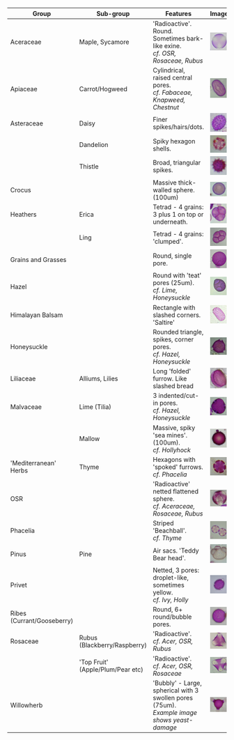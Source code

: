 | Group          | Sub-group           | Features            | Image |
| --- | --- | --- | --- |
| Aceraceae                   | Maple, Sycamore              | 'Radioactive'. Round. Sometimes bark-like exine. <br/>_cf. OSR, Rosaceae, Rubus_ | ![](img/acer.png) |
| Apiaceae                    | Carrot/Hogweed               | Cylindrical, raised central pores.<br/>_cf. Fabaceae, Knapweed, Chestnut_ | ![](img/hogweed.png) |
| Asteraceae                  | Daisy                        | Finer spikes/hairs/dots.     | ![](img/daisy.png)     |
|                             | Dandelion                    | Spiky hexagon shells.       | ![](img/dandelion.png) |
|                             | Thistle                      | Broad, triangular spikes.     | ![](img/thistle.png)   |
| Crocus                      |                              | Massive thick-walled sphere. (100um) | ![](img/crocus.png)   |
| Heathers                     | Erica                        | Tetrad - 4 grains: 3 plus 1 on top or underneath. | ![](img/erica.png) |
|                             | Ling                         | Tetrad - 4 grains: 'clumped'. | ![](img/ling.png) |
| Grains and Grasses          |                              | Round, single pore.         | ![](img/grass.png)     |
| Hazel                       |                              | Round with 'teat' pores (25um).<br/>_cf. Lime, Honeysuckle_ | ![](img/hazel.png) |
| Himalayan Balsam            |                              | Rectangle with slashed corners. 'Saltire'    | ![](img/balsam.png)    |
| Honeysuckle                 |                              | Rounded triangle, spikes, corner pores.<br/>_cf. Hazel, Honeysuckle_ | ![](img/honeysuckle.png) |
| Liliaceae                   | Alliums, Lilies              | Long 'folded' furrow. Like slashed bread | ![](img/lily.png) |
| Malvaceae                   | Lime (Tilia)                 | 3 indented/cut-in pores.<br/>_cf. Hazel, Honeysuckle_    | ![](img/tilia.png)     |
|                             | Mallow                       | Massive, spiky 'sea mines'. (100um).<br/>_cf. Hollyhock_ | ![](img/malva.png)     |
| 'Mediterranean' Herbs       | Thyme                        | Hexagons with 'spoked' furrows.<br/>_cf. Phacelia_     | ![](img/thyme.png) |
| OSR                         |                              | 'Radioactive' netted flattened sphere.<br/> _cf. Aceraceae, Rosaceae, Rubus_ | ![](img/osr.png) |       
| Phacelia                    |                              | Striped 'Beachball'.<br/>_cf. Thyme_        | ![](img/phacelia.png)  |
| Pinus                       | Pine                         | Air sacs. 'Teddy Bear head'. | ![](img/pine.png)  |
| Privet                      |                              | Netted, 3 pores: droplet-like, sometimes yellow.<br/>_cf. Ivy, Holly_ | ![](img/privet.png) |
| Ribes (Currant/Gooseberry)  |                              | Round, 6+ round/bubble pores.   | ![](img/ribes.png)     |
| Rosaceae                    |Rubus (Blackberry/Raspberry)  | 'Radioactive'.<br/>_cf. Acer, OSR, Rubus_  | ![](img/rubus.png)     |
|                             |'Top Fruit' (Apple/Plum/Pear etc) | 'Radioactive'.<br/> _cf. Acer, OSR, Rosaceae_  | ![](img/rosa.png)     |
| Willowherb                  |                              | 'Bubbly' - Large, spherical with 3 swollen pores (75um). <br/>_Example image shows yeast-damage_    | ![](img/willowherb.png)    |
